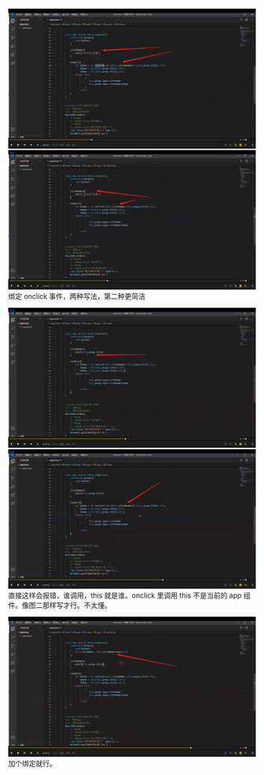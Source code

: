 ![](./img/2022-02-10-20-25-01.png)  
![](./img/2022-02-10-20-26-12.png)  
绑定 onclick 事件，两种写法，第二种更简洁

![](./img/2022-02-10-20-27-49.png)  
![](./img/2022-02-10-20-30-29.png)
直接这样会报错，谁调用，this 就是谁。onclick 里调用 this 不是当前的 app 组件。像图二那样写才行。不太懂。

![](./img/2022-02-10-20-31-54.png)  
加个绑定就行。
